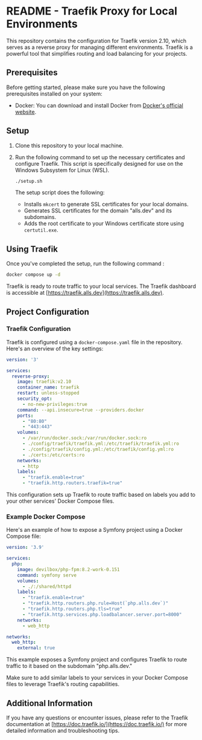 # README - Traefik Proxy for Local Environments

This repository contains the configuration for Traefik version 2.10, which serves as a reverse proxy for managing different environments. Traefik is a powerful tool that simplifies routing and load balancing for your projects.

## Prerequisites

Before getting started, please make sure you have the following prerequisites installed on your system:

- Docker: You can download and install Docker from [Docker's official website](https://www.docker.com/get-started).

## Setup

1. Clone this repository to your local machine.

2. Run the following command to set up the necessary certificates and configure Traefik. This script is specifically designed for use on the Windows Subsystem for Linux (WSL).

   ```bash
   ./setup.sh
   ```

   The setup script does the following:

    - Installs `mkcert` to generate SSL certificates for your local domains.
    - Generates SSL certificates for the domain "alls.dev" and its subdomains.
    - Adds the root certificate to your Windows certificate store using `certutil.exe`.

## Using Traefik

Once you've completed the setup, run the following command :
   ```bash
   docker compose up -d
   ```
Traefik is ready to route traffic to your local services. The Traefik dashboard is accessible at [https://traefik.alls.dev](https://traefik.alls.dev).

## Project Configuration

### Traefik Configuration

Traefik is configured using a `docker-compose.yaml` file in the repository. Here's an overview of the key settings:

```yaml
version: '3'

services:
  reverse-proxy:
    image: traefik:v2.10
    container_name: traefik
    restart: unless-stopped
    security_opt:
      - no-new-privileges:true
    command: --api.insecure=true --providers.docker
    ports:
      - "80:80"
      - "443:443"
    volumes:
      - /var/run/docker.sock:/var/run/docker.sock:ro
      - ./config/traefik/traefik.yml:/etc/traefik/traefik.yml:ro
      - ./config/traefik/config.yml:/etc/traefik/config.yml:ro
      - ./certs:/etc/certs:ro
    networks:
      - http
    labels:
      - "traefik.enable=true"
      - "traefik.http.routers.traefik=true"
```

This configuration sets up Traefik to route traffic based on labels you add to your other services' Docker Compose files.

### Example Docker Compose

Here's an example of how to expose a Symfony project using a Docker Compose file:

```yaml
version: '3.9'

services:
  php:
    image: devilbox/php-fpm:8.2-work-0.151
    command: symfony serve
    volumes:
      - ./:/shared/httpd
    labels:
      - "traefik.enable=true"
      - "traefik.http.routers.php.rule=Host(`php.alls.dev`)"
      - "traefik.http.routers.php.tls=true"
      - "traefik.http.services.php.loadbalancer.server.port=8000"
    networks:
      - web_http

networks:
  web_http:
    external: true
```

This example exposes a Symfony project and configures Traefik to route traffic to it based on the subdomain "php.alls.dev."

Make sure to add similar labels to your services in your Docker Compose files to leverage Traefik's routing capabilities.

## Additional Information

If you have any questions or encounter issues, please refer to the Traefik documentation at [https://doc.traefik.io/](https://doc.traefik.io/) for more detailed information and troubleshooting tips.